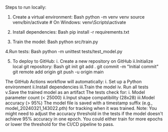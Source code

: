 Steps to run locally:
1. Create a virtual environment:
Bash
python -m venv venv
source venv/bin/activate  # On Windows: venv\Scripts\activate
2. Install dependencies:
Bash
pip install -r requirements.txt

3. Train the model:
Bash
python src/train.py

4.Run tests:
Bash
python -m unittest tests/test_model.py

5. To deploy to GitHub:
i. Create a new repository on GitHub
ii.Initialize local git repository:
Bash
git init
git add .
git commit -m "Initial commit"
git remote add origin <your-repo-url>
git push -u origin main

The GitHub Actions workflow will automatically:
i. Set up a Python environment
ii.Install dependencies
iii.Train the model
iv. Run all tests
v.Save the trained model as an artifact
The tests check for:
i. Model parameter count (< 25000)
ii.Input shape compatibility (28x28)
iii.Model accuracy (> 95%)
The model file is saved with a timestamp suffix (e.g., model_20240321_143022.pth) for tracking when it was trained.
Note: You might need to adjust the accuracy threshold in the tests if the model doesn't achieve 95% accuracy in one epoch. You could either train for more epochs or lower the threshold for the CI/CD pipeline to pass.
